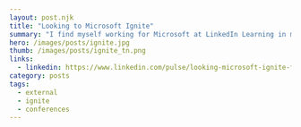 ```yaml
---
layout: post.njk
title: "Looking to Microsoft Ignite"
summary: "I find myself working for Microsoft at LinkedIn Learning in my very first Microsoft conference...Ignite. Needless to say, I feel a bit like a fish out of water, really more like a cat that's been adopted by a giraffe family. Here's what I'll be looking for during the week."
hero: /images/posts/ignite.jpg
thumb: /images/posts/ignite_tn.png
links:
  - linkedin: https://www.linkedin.com/pulse/looking-microsoft-ignite-first-time-attendee-journey-find-villalobos
category: posts
tags:
  - external
  - ignite
  - conferences
---
```

